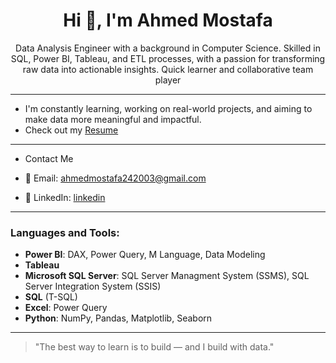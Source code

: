 <h1 align="center"> Hi 👋, I'm Ahmed Mostafa</h1>

<p align="center">
Data Analysis Engineer with a background in Computer Science. Skilled in SQL, Power BI, Tableau, and ETL processes, with a passion for transforming raw data into actionable insights. Quick learner and collaborative team player
</p>

---

- I'm constantly learning, working on real-world projects, and aiming to make data more meaningful and impactful.
- Check out my [Resume]()

---


- Contact Me

- 📧 Email: [ahmedmostafa242003@gmail.com](mailto:ahmedmostafa242003@gmail.com)
- 💼 LinkedIn: [linkedin](https://www.linkedin.com/in/ahmed-mostafa-9a1b58358)

---

<h3 align="left">Languages and Tools:</h3>

- **Power BI**: DAX, Power Query, M Language, Data Modeling
- **Tableau**
- **Microsoft SQL Server**: SQL Server Managment System (SSMS), SQL Server Integration System (SSIS)
- **SQL** (T-SQL)
- **Excel**: Power Query
- **Python**: NumPy, Pandas, Matplotlib, Seaborn

---

> "The best way to learn is to build — and I build with data."
